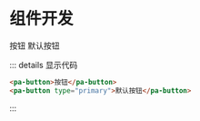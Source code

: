 # 组件开发

<pa-button>按钮</pa-button>
<pa-button type="primary">默认按钮</pa-button>
<!-- <Button>按钮</Button> -->

::: details 显示代码
```html
<pa-button>按钮</pa-button> 
<pa-button type="primary">默认按钮</pa-button>
```
:::

<br />
<br />

